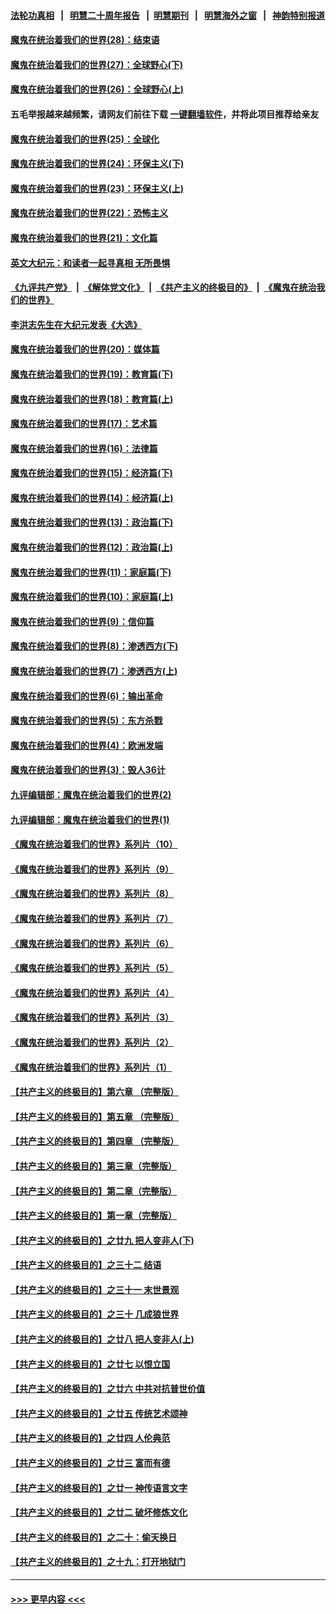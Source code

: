 #### [法轮功真相](https://github.com/gfw-breaker/truth/blob/master/README.md?t=0) &nbsp;&nbsp;|&nbsp;&nbsp; [明慧二十周年报告](https://github.com/gfw-breaker/mh-reports/blob/master/README.md?t=0) &nbsp;&nbsp;|&nbsp;&nbsp;[明慧期刊](https://github.com/gfw-breaker/mh-qikan) &nbsp;&nbsp;|&nbsp;&nbsp; [明慧海外之窗](https://github.com/gfw-breaker/mh-news/blob/master/README.md?t=0) &nbsp;&nbsp;|&nbsp;&nbsp; [神韵特别报道](https://github.com/gfw-breaker/mh-news/blob/master/shenyun.md?t=0)
#### [魔鬼在统治着我们的世界(28)：结束语](../pages/nsc422/n10936246.md?t=06111451) 
#### [魔鬼在统治着我们的世界(27)：全球野心(下)](../pages/nsc422/n10928319.md?t=06111451) 
#### [魔鬼在统治着我们的世界(26)：全球野心(上)](../pages/nsc422/n10900318.md?t=06111451) 
#### 五毛举报越来越频繁，请网友们前往下载 [一键翻墙软件](https://github.com/gfw-breaker/ssr-accounts)，并将此项目推荐给亲友
#### [魔鬼在统治着我们的世界(25)：全球化](../pages/nsc422/n10788205.md?t=06111451) 
#### [魔鬼在统治着我们的世界(24)：环保主义(下)](../pages/nsc422/n10695307.md?t=06111451) 
#### [魔鬼在统治着我们的世界(23)：环保主义(上)](../pages/nsc422/n10688613.md?t=06111451) 
#### [魔鬼在统治着我们的世界(22)：恐怖主义](../pages/nsc422/n10614727.md?t=06111451) 
#### [魔鬼在统治着我们的世界(21)：文化篇](../pages/nsc422/n10597706.md?t=06111451) 
#### [英文大纪元：和读者一起寻真相 无所畏惧](../pages/nsc422/n12542027.md?t=06111451) 
#### [《九评共产党》](https://github.com/begood0513/9ping.md/blob/master/README.md) &nbsp;|&nbsp; [《解体党文化》](../../../../jtdwh.md/blob/master/README.md)  &nbsp;|&nbsp; [《共产主义的终极目的》](../../../../gczydzjmd.md/blob/master/README.md) &nbsp;|&nbsp; [《魔鬼在统治我们的世界》](../../../../mgztzwmdsj.md/blob/master/README.md) 
#### [李洪志先生在大纪元发表《大选》](../pages/nsc422/n12534746.md?t=06111451) 
#### [魔鬼在统治着我们的世界(20)：媒体篇](../pages/nsc422/n10586579.md?t=06111451) 
#### [魔鬼在统治着我们的世界(19)：教育篇(下)](../pages/nsc422/n10564808.md?t=06111451) 
#### [魔鬼在统治着我们的世界(18)：教育篇(上)](../pages/nsc422/n10526970.md?t=06111451) 
#### [魔鬼在统治着我们的世界(17)：艺术篇](../pages/nsc422/n10499093.md?t=06111451) 
#### [魔鬼在统治着我们的世界(16)：法律篇](../pages/nsc422/n10485969.md?t=06111451) 
#### [魔鬼在统治着我们的世界(15)：经济篇(下)](../pages/nsc422/n10469975.md?t=06111451) 
#### [魔鬼在统治着我们的世界(14)：经济篇(上)](../pages/nsc422/n10457370.md?t=06111451) 
#### [魔鬼在统治着我们的世界(13)：政治篇(下)](../pages/nsc422/n10448270.md?t=06111451) 
#### [魔鬼在统治着我们的世界(12)：政治篇(上)](../pages/nsc422/n10444576.md?t=06111451) 
#### [魔鬼在统治着我们的世界(11)：家庭篇(下)](../pages/nsc422/n10440961.md?t=06111451) 
#### [魔鬼在统治着我们的世界(10)：家庭篇(上)](../pages/nsc422/n10435448.md?t=06111451) 
#### [魔鬼在统治着我们的世界(9)：信仰篇](../pages/nsc422/n10432159.md?t=06111451) 
#### [魔鬼在统治着我们的世界(8)：渗透西方(下)](../pages/nsc422/n10429603.md?t=06111451) 
#### [魔鬼在统治着我们的世界(7)：渗透西方(上)](../pages/nsc422/n10426013.md?t=06111451) 
#### [魔鬼在统治着我们的世界(6)：输出革命](../pages/nsc422/n10421536.md?t=06111451) 
#### [魔鬼在统治着我们的世界(5)：东方杀戮](../pages/nsc422/n10417707.md?t=06111451) 
#### [魔鬼在统治着我们的世界(4)：欧洲发端](../pages/nsc422/n10414890.md?t=06111451) 
#### [魔鬼在统治着我们的世界(3)：毁人36计](../pages/nsc422/n10411583.md?t=06111451) 
#### [九评编辑部：魔鬼在统治着我们的世界(2)](../pages/nsc422/n10410036.md?t=06111451) 
#### [九评编辑部：魔鬼在统治着我们的世界(1)](../pages/nsc422/n10406825.md?t=06111451) 
#### [《魔鬼在统治着我们的世界》系列片（10）](../pages/nsc422/n12292670.md?t=06111451) 
#### [《魔鬼在统治着我们的世界》系列片（9）](../pages/nsc422/n12290859.md?t=06111451) 
#### [《魔鬼在统治着我们的世界》系列片（8）](../pages/nsc422/n12287445.md?t=06111451) 
#### [《魔鬼在统治着我们的世界》系列片（7）](../pages/nsc422/n12283425.md?t=06111451) 
#### [《魔鬼在统治着我们的世界》系列片（6）](../pages/nsc422/n12282314.md?t=06111451) 
#### [《魔鬼在统治着我们的世界》系列片（5）](../pages/nsc422/n12281419.md?t=06111451) 
#### [《魔鬼在统治着我们的世界》系列片（4）](../pages/nsc422/n12274024.md?t=06111451) 
#### [《魔鬼在统治着我们的世界》系列片（3）](../pages/nsc422/n12271322.md?t=06111451) 
#### [《魔鬼在统治着我们的世界》系列片（2）](../pages/nsc422/n12269049.md?t=06111451) 
#### [《魔鬼在统治着我们的世界》系列片（1）](../pages/nsc422/n12267575.md?t=06111451) 
#### [【共产主义的终极目的】第六章 （完整版）](../pages/nsc422/n11428913.md?t=06111451) 
#### [【共产主义的终极目的】第五章 （完整版）](../pages/nsc422/n11428912.md?t=06111451) 
#### [【共产主义的终极目的】第四章 （完整版）](../pages/nsc422/n11428907.md?t=06111451) 
#### [【共产主义的终极目的】第三章（完整版）](../pages/nsc422/n11428848.md?t=06111451) 
#### [【共产主义的终极目的】第二章（完整版）](../pages/nsc422/n11428831.md?t=06111451) 
#### [【共产主义的终极目的】第一章（完整版）](../pages/nsc422/n11417651.md?t=06111451) 
#### [【共产主义的终极目的】之廿九 把人变非人(下)](../pages/nsc422/n11344140.md?t=06111451) 
#### [【共产主义的终极目的】之三十二 结语](../pages/nsc422/n11360535.md?t=06111451) 
#### [【共产主义的终极目的】之三十一 末世景观](../pages/nsc422/n11351129.md?t=06111451) 
#### [【共产主义的终极目的】之三十 几成狼世界](../pages/nsc422/n11348280.md?t=06111451) 
#### [【共产主义的终极目的】之廿八 把人变非人(上)](../pages/nsc422/n11340492.md?t=06111451) 
#### [【共产主义的终极目的】之廿七 以恨立国](../pages/nsc422/n11336944.md?t=06111451) 
#### [【共产主义的终极目的】之廿六 中共对抗普世价值](../pages/nsc422/n11324785.md?t=06111451) 
#### [【共产主义的终极目的】之廿五 传统艺术颂神](../pages/nsc422/n11296396.md?t=06111451) 
#### [【共产主义的终极目的】之廿四 人伦典范](../pages/nsc422/n11296397.md?t=06111451) 
#### [【共产主义的终极目的】之廿三 富而有德](../pages/nsc422/n11283598.md?t=06111451) 
#### [【共产主义的终极目的】之廿一 神传语言文字](../pages/nsc422/n11263265.md?t=06111451) 
#### [【共产主义的终极目的】之廿二 破坏修炼文化](../pages/nsc422/n11245728.md?t=06111451) 
#### [【共产主义的终极目的】之二十：偷天换日](../pages/nsc422/n11238846.md?t=06111451) 
#### [【共产主义的终极目的】之十九：打开地狱门](../pages/nsc422/n11206376.md?t=06111451) 

----
#### [ >>> 更早内容 <<< ](../indexes/nsc422-earlier.md)
